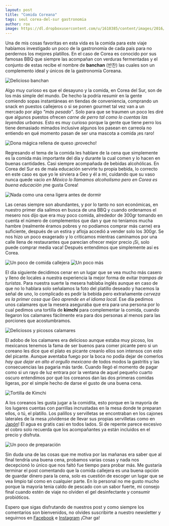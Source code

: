 ```yaml
---
layout: post
title: "Comida Coreana"
tags: seul corea-del-sur gastronomia
author: rox
image: https://dl.dropboxusercontent.com/u/1610385/content/images/2016/01/IMG_2880.JPG
---
```


Una de mis cosas favoritas en esta vida es la comida para este viaje habíamos investigado un poco de la gastronomía de cada país para no perdernos los mejores platillos. En el caso de Corea es conocido por sus famosas BBQ que siempre las acompañan con verduras fermentadas y el conjunto de estas recibe el nombre de **banchan** (반찬) las cuales son un complemento ideal y únicos de la gastronomía Coreana.

![Delicioso banchan](https://dl.dropboxusercontent.com/u/1610385/content/images/2016/01/IMG_2548.JPG)

Algo muy curioso es que el desayuno y la comida, en Corea del Sur, son de los más simple del mundo. De hecho la podría resumir en la gente comiendo sopas instantáneas en tiendas de conveniencia, comprando un snack en puestos callejeros o si se ponen gourmet tal vez van a un mercado por algo *”más pesado”*. Solo para que se traumen un poco les diré que algunos puestos ofrecen *carne de perro tal como lo cuentas las leyendas urbanas.* Esto es muy curioso porque la gente que tiene perro los tiene demasiado mimados inclusive algunos los pasean en carreola no entiendo en qué momento pasan de ser una mascota a comida ¡es raro!

![Dona mágica rellena de queso ¡provecho!](https://dl.dropboxusercontent.com/u/1610385/content/images/2016/01/IMG_3041.JPG) 

Regresando el tema de la comida les hablare de la cena que simplemente es la comida más importante del día y durante la cual comen y lo hacen en buenas cantidades. Casi siempre acompañada de bebidas alcohólicas. En Corea del Sur es de mala educación servirte tu propia bebida, lo correcto en este caso es que yo le sirviera a Geo y él a mí, cuidando que su vaso nunca quede vacío *en México lo llamamos alcoholismo pero en Corea es buena educación* ¡me gusta Corea!

![Nada como una cena ligera antes de dormir](https://dl.dropboxusercontent.com/u/1610385/content/images/2016/01/IMG_2883.JPG)

Las cenas siempre son abundantes, y por lo tanto no son económicas, en nuestro primer día salimos en busca de una BBQ y cuando ordenamos el mesero nos dijo que era muy poco comida, alrededor de 300gr tomando en cuenta el número de complementos que dan y que no teníamos mucha hambre (realmente éramos pobres y no podíamos comprar más carne) era suficiente, después de un estira y afloja accedió a vender solo los 300gr. Se nos hizo un poco exagerado y lo criticamos mientras caminamos por una calle llena de restaurantes que parecían ofrecer mejor precio ¡Si, solo puede comprar media vaca! Después entendimos que simplemente así es Corea.

![Un poco de comida callejera](https://dl.dropboxusercontent.com/u/1610385/content/images/2016/01/IMG_2853.JPG)
![Un poco más](https://dl.dropboxusercontent.com/u/1610385/content/images/2016/01/IMG_2855.JPG)

El día siguiente decidimos cenar en un lugar que se vea mucho más casero y lleno de locales a nuestra experiencia la mejor forma de evitar *trampas de turistas*.  Para nuestra suerte la mesera hablaba inglés aunque en caso de que no lo hablara solo señalamos la foto del platillo deseado y hacemos la señal de uno, lo complicado es pedir la bebida pero extrañamente *cerveza es la primer cosa que Geo aprende en el idioma local.* Ese día pedimos unos calamares que la mesera aseguraba que era para una persona por lo cual pedimos una tortilla de **kimchi** para complementar la comida, cuando llegaron los calamares fácilmente era para dos personas al menos para las porciones que acostumbramos.

![Deliciosos y picosos calamares](https://dl.dropboxusercontent.com/u/1610385/content/images/2016/01/IMG_3250.JPG)

El adobo de los calamares era delicioso aunque estaba muy picoso, los mexicanos tenemos la fama de ser buenos para comer picante pero si un coreano les dice que el plato es picante creanlo ellos son intensos con esto del picante. Aunque aventaba fuego por la boca no podía dejar de comerlos *hay que dejar en alto el orgullo mexicano* de todos modos la gastritis y las consecuencias las pagaria más tarde. Cuando llegó el momento de pagar como si un rayo de luz entrara por la ventana de aquel pequeño cuarto oscuro entendimos por qué los coreanos dan las dos primeras comidas ligeras, por el simple hecho de darse el gusto de una buena cena.

![Tortilla de Kimchi](https://dl.dropboxusercontent.com/u/1610385/content/images/2016/01/IMG_3253.JPG)

A los coreanos les gusta jugar a la comidita, esto porque en la mayoría de los lugares cuentas con parrillas incrustadas en la mesa donde te preparan ellos, o tú, el platillo. Los palillos y servilletas se encontraban en los cajones laterales de la mesa ¡olvídense de llevar sus propias servilletas como en [Japón](/tag/japon)! El agua es gratis casi en todos lados. Si de repente parece excesivo el cobro solo recuerda que los acompañantes ya están incluidos en el precio y disfruta.

![Un poco de preparación](https://dl.dropboxusercontent.com/u/1610385/content/images/2016/01/IMG_3347.JPG)

Sin duda una de las cosas que me motiva por las mañanas era saber que al final tendría una buena cena, probamos varias cosas y nada nos decepcionó lo único que nos faltó fue tiempo para probar más. Me gustaría terminar el post comentando que la comida callejera es una buena opción de guardar dinero para la cena, solo es cuestión de escoger un lugar que se vea limpio tal como en cualquier parte. En lo personal no me gusto mucho porque la mayoria tenia caldo de pescado con un sabor fuerte, mi consejo final cuando estén de viaje no olviden el gel desinfectante y consumir probióticos.

Espero que sigas disfrutando de nuestros post y como siempre los comentarios son bienvenidos, no olvides suscribirte a nuestro newsletter y seguirnos en [Facebook](https://www.facebook.com/Tamalesconpasaporte/?ref=bookmarks) e [Instagram](https://www.instagram.com/tamales_con_pasaporte/) ¡Char ga!

